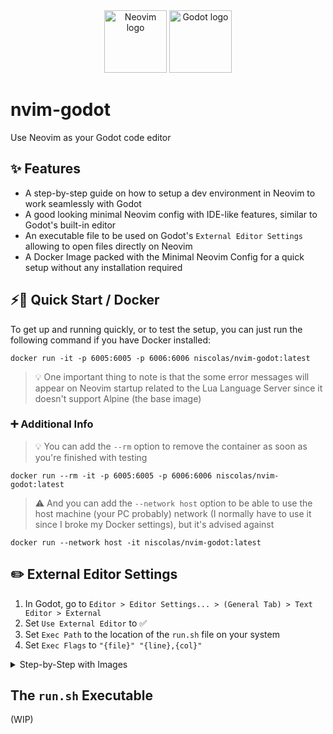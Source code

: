 <div align="center">
  <img src="https://avatars.githubusercontent.com/u/6471485?s=200&v=4" alt="Neovim logo" width="100">
  <img src="https://godotengine.org/assets/press/icon_color_outline.svg" alt="Godot logo" width="100">
</div>

# nvim-godot
Use Neovim as your Godot code editor

## ✨ Features
- A step-by-step guide on how to setup a dev environment in Neovim to work seamlessly with Godot
- A good looking minimal Neovim config with IDE-like features, similar to Godot's built-in editor
- An executable file to be used on Godot's `External Editor Settings` allowing to open files directly on Neovim
- A Docker Image packed with the Minimal Neovim Config for a quick setup without any installation required

## ⚡🐋 Quick Start / Docker
To get up and running quickly, or to test the setup, you can just run the following command if you have Docker installed:

```
docker run -it -p 6005:6005 -p 6006:6006 niscolas/nvim-godot:latest
```

> 💡 One important thing to note is that the some error messages will appear on Neovim startup related to the Lua Language Server since it doesn't support Alpine (the base image)

### ➕ Additional Info
> 💡 You can add the `--rm` option to remove the container as soon as you're finished with testing

```
docker run --rm -it -p 6005:6005 -p 6006:6006 niscolas/nvim-godot:latest
```

> ⚠️ And you can add the `--network host` option to be able to use the host machine (your PC probably) network (I normally have to use it since I broke my Docker settings), but it's advised against

```
docker run --network host -it niscolas/nvim-godot:latest
```



## ✏️ External Editor Settings
1. In Godot, go to `Editor > Editor Settings... > (General Tab) > Text Editor > External`
2. Set `Use External Editor` to ✅
3. Set `Exec Path` to the location of the `run.sh` file on your system 
4. Set `Exec Flags` to `"{file}" "{line},{col}"`
<details>
<summary>Step-by-Step with Images </summary>
<img src="https://i.imgur.com/VMHHR5a.png">
<img src="https://i.imgur.com/h7nQZkm.png">
<img src="https://i.imgur.com/u4Czaff.png">
</details>

## The `run.sh` Executable
(WIP)

